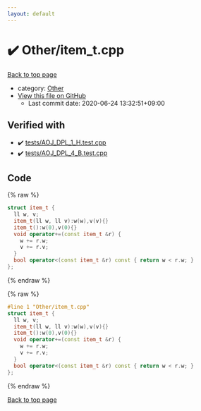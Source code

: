 ```yaml
---
layout: default
---
```


<!-- mathjax config similar to math.stackexchange -->
<script type="text/javascript" async
  src="https://cdnjs.cloudflare.com/ajax/libs/mathjax/2.7.5/MathJax.js?config=TeX-MML-AM_CHTML">
</script>
<script type="text/x-mathjax-config">
  MathJax.Hub.Config({
    TeX: { equationNumbers: { autoNumber: "AMS" }},
    tex2jax: {
      inlineMath: [ ['$','$'] ],
      processEscapes: true
    },
    "HTML-CSS": { matchFontHeight: false },
    displayAlign: "left",
    displayIndent: "2em"
  });
</script>

<script type="text/javascript" src="https://cdnjs.cloudflare.com/ajax/libs/jquery/3.4.1/jquery.min.js"></script>
<script src="https://cdn.jsdelivr.net/npm/jquery-balloon-js@1.1.2/jquery.balloon.min.js" integrity="sha256-ZEYs9VrgAeNuPvs15E39OsyOJaIkXEEt10fzxJ20+2I=" crossorigin="anonymous"></script>
<script type="text/javascript" src="../../assets/js/copy-button.js"></script>
<link rel="stylesheet" href="../../assets/css/copy-button.css" />


# :heavy_check_mark: Other/item_t.cpp

<a href="../../index.html">Back to top page</a>

* category: <a href="../../index.html#6311ae17c1ee52b36e68aaf4ad066387">Other</a>
* <a href="{{ site.github.repository_url }}/blob/master/Other/item_t.cpp">View this file on GitHub</a>
    - Last commit date: 2020-06-24 13:32:51+09:00




## Verified with

* :heavy_check_mark: <a href="../../verify/tests/AOJ_DPL_1_H.test.cpp.html">tests/AOJ_DPL_1_H.test.cpp</a>
* :heavy_check_mark: <a href="../../verify/tests/AOJ_DPL_4_B.test.cpp.html">tests/AOJ_DPL_4_B.test.cpp</a>


## Code

<a id="unbundled"></a>
{% raw %}
```cpp
struct item_t {
  ll w, v;
  item_t(ll w, ll v):w(w),v(v){}
  item_t():w(0),v(0){}
  void operator+=(const item_t &r) {
    w += r.w;
    v += r.v;
  }
  bool operator<(const item_t &r) const { return w < r.w; }
};
```
{% endraw %}

<a id="bundled"></a>
{% raw %}
```cpp
#line 1 "Other/item_t.cpp"
struct item_t {
  ll w, v;
  item_t(ll w, ll v):w(w),v(v){}
  item_t():w(0),v(0){}
  void operator+=(const item_t &r) {
    w += r.w;
    v += r.v;
  }
  bool operator<(const item_t &r) const { return w < r.w; }
};

```
{% endraw %}

<a href="../../index.html">Back to top page</a>

